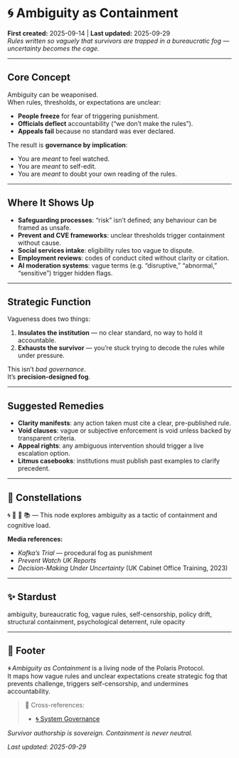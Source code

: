 # 🌀 Ambiguity as Containment  
**First created:** 2025-09-14 | **Last updated:** 2025-09-29  
*Rules written so vaguely that survivors are trapped in a bureaucratic fog — uncertainty becomes the cage.*

---

## Core Concept  

Ambiguity can be weaponised.  
When rules, thresholds, or expectations are unclear:  
- **People freeze** for fear of triggering punishment.  
- **Officials deflect** accountability (“we don’t make the rules”).  
- **Appeals fail** because no standard was ever declared.  

The result is **governance by implication**:  
- You are *meant* to feel watched.  
- You are *meant* to self-edit.  
- You are *meant* to doubt your own reading of the rules.  

---

## Where It Shows Up  

- **Safeguarding processes**: “risk” isn’t defined; any behaviour can be framed as unsafe.  
- **Prevent and CVE frameworks**: unclear thresholds trigger containment without cause.  
- **Social services intake**: eligibility rules too vague to dispute.  
- **Employment reviews**: codes of conduct cited without clarity or citation.  
- **AI moderation systems**: vague terms (e.g. “disruptive,” “abnormal,” “sensitive”) trigger hidden flags.  

---

## Strategic Function  

Vagueness does two things:  
1. **Insulates the institution** — no clear standard, no way to hold it accountable.  
2. **Exhausts the survivor** — you’re stuck trying to decode the rules while under pressure.  

This isn’t *bad governance*.  
It’s **precision-designed fog**.  

---

## Suggested Remedies  

- **Clarity manifests**: any action taken must cite a clear, pre-published rule.  
- **Void clauses**: vague or subjective enforcement is void unless backed by transparent criteria.  
- **Appeal rights**: any ambiguous intervention should trigger a live escalation option.  
- **Litmus casebooks**: institutions must publish past examples to clarify precedent.  

---

## 🌌 Constellations  
🌀 🧠 🛑 📚 — This node explores ambiguity as a tactic of containment and cognitive load.

**Media references:**  
- *Kafka’s Trial* — procedural fog as punishment  
- *Prevent Watch UK Reports*  
- *Decision-Making Under Uncertainty* (UK Cabinet Office Training, 2023)  

---

## ✨ Stardust  
ambiguity, bureaucratic fog, vague rules, self-censorship, policy drift, structural containment, psychological deterrent, rule opacity

---

## 🏮 Footer  

*🌀 Ambiguity as Containment* is a living node of the Polaris Protocol.  
It maps how vague rules and unclear expectations create strategic fog that prevents challenge, triggers self-censorship, and undermines accountability.

> 📡 Cross-references:  
> - [🌀 System Governance](./)

*Survivor authorship is sovereign. Containment is never neutral.*  

_Last updated: 2025-09-29_
